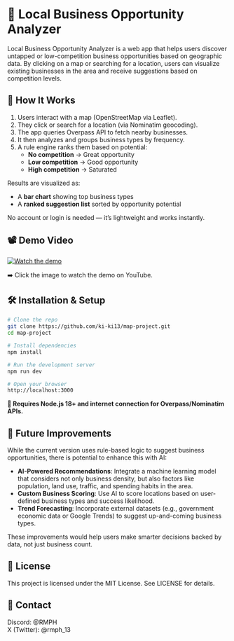 # 📍 Local Business Opportunity Analyzer

Local Business Opportunity Analyzer is a web app that helps users discover untapped or low-competition business opportunities based on geographic data. By clicking on a map or searching for a location, users can visualize existing businesses in the area and receive suggestions based on competition levels.

## 🚀 How It Works

1. Users interact with a map (OpenStreetMap via Leaflet).
2. They click or search for a location (via Nominatim geocoding).
3. The app queries Overpass API to fetch nearby businesses.
4. It then analyzes and groups business types by frequency.
5. A rule engine ranks them based on potential:
   - **No competition** → Great opportunity
   - **Low competition** → Good opportunity
   - **High competition** → Saturated

Results are visualized as:
- A **bar chart** showing top business types
- A **ranked suggestion list** sorted by opportunity potential

No account or login is needed — it’s lightweight and works instantly.

## 📽️ Demo Video

[![Watch the demo](https://img.youtube.com/vi/Qe0QoHu-3iU/0.jpg)](https://www.youtube.com/watch?v=Qe0QoHu-3iU)

➡️ Click the image to watch the demo on YouTube.

## 🛠️ Installation & Setup

```bash
# Clone the repo
git clone https://github.com/ki-ki13/map-project.git
cd map-project

# Install dependencies
npm install

# Run the development server
npm run dev

# Open your browser
http://localhost:3000
```

**🔧 Requires Node.js 18+ and internet connection for Overpass/Nominatim APIs.**

## 🔮 Future Improvements

While the current version uses rule-based logic to suggest business opportunities, there is potential to enhance this with AI:

- **AI-Powered Recommendations**: Integrate a machine learning model that considers not only business density, but also factors like population, land use, traffic, and spending habits in the area.
- **Custom Business Scoring**: Use AI to score locations based on user-defined business types and success likelihood.
- **Trend Forecasting**: Incorporate external datasets (e.g., government economic data or Google Trends) to suggest up-and-coming business types.

These improvements would help users make smarter decisions backed by data, not just business count.

## 📄 License
This project is licensed under the MIT License. See LICENSE for details.

## 💬 Contact
Discord: @RMPH<br>
X (Twitter): @rmph_13
